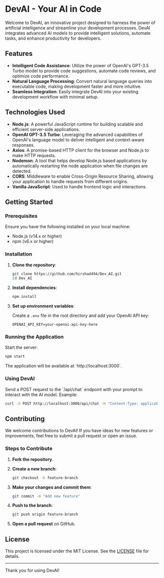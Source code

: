 # DevAI - Your AI in Code

Welcome to DevAI, an innovative project designed to harness the power of artificial intelligence and streamline your development processes. DevAI integrates advanced AI models to provide intelligent solutions, automate tasks, and enhance productivity for developers.

## Features

- **Intelligent Code Assistance**: Utilize the power of OpenAI's GPT-3.5 Turbo model to provide code suggestions, automate code reviews, and optimize code performance.
- **Natural Language Processing**: Convert natural language queries into executable code, making development faster and more intuitive.
- **Seamless Integration**: Easily integrate DevAI into your existing development workflow with minimal setup.

## Technologies Used

- **Node.js**: A powerful JavaScript runtime for building scalable and efficient server-side applications.
- **OpenAI GPT-3.5 Turbo**: Leveraging the advanced capabilities of OpenAI's language model to deliver intelligent and context-aware responses.
- **Axios**: A promise-based HTTP client for the browser and Node.js to make HTTP requests.
- **Nodemon**: A tool that helps develop Node.js based applications by automatically restarting the node application when file changes are detected.
- **CORS**: Middleware to enable Cross-Origin Resource Sharing, allowing your application to handle requests from different origins.
- **Vanilla JavaScript**: Used to handle frontend logic and interactions.

## Getting Started

### Prerequisites

Ensure you have the following installed on your local machine:

- Node.js (v14.x or higher)
- npm (v6.x or higher)

### Installation

1. **Clone the repository**:

    ```bash
    git clone https://github.com/hirshad494/Dev_AI.git
    cd Dev_AI
    ```

2. **Install dependencies**:

    ```bash
    npm install
    ```

3. **Set up environment variables**:

    Create a `.env` file in the root directory and add your OpenAI API key:

    ```plaintext
    OPENAI_API_KEY=your-openai-api-key-here
    ```

### Running the Application

Start the server:

```bash
npm start
```

The application will be available at \`http://localhost:3000\`.

### Using DevAI

Send a POST request to the \`/api/chat\` endpoint with your prompt to interact with the AI model. Example:

```bash
curl -X POST http://localhost:3000/api/chat -H "Content-Type: application/json" -d '{"prompt": "Explain the concept of closures in JavaScript"}'
```

## Contributing

We welcome contributions to DevAI! If you have ideas for new features or improvements, feel free to submit a pull request or open an issue.

### Steps to Contribute

1. **Fork the repository**.
2. **Create a new branch**:

    ```bash
    git checkout -b feature-branch
    ```

3. **Make your changes and commit them**:

    ```bash
    git commit -m "Add new feature"
    ```

4. **Push to the branch**:

    ```bash
    git push origin feature-branch
    ```

5. **Open a pull request** on GitHub.

## License

This project is licensed under the MIT License. See the [LICENSE](LICENSE) file for details.

---

Thank you for using DevAI!
